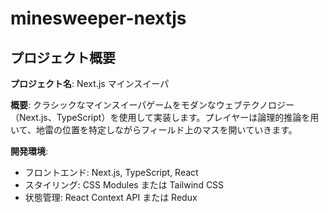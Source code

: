 # minesweeper-nextjs

## プロジェクト概要

**プロジェクト名**: Next.js マインスイーパ

**概要**: クラシックなマインスイーパゲームをモダンなウェブテクノロジー（Next.js、TypeScript）を使用して実装します。プレイヤーは論理的推論を用いて、地雷の位置を特定しながらフィールド上のマスを開いていきます。

**開発環境**:

- フロントエンド: Next.js, TypeScript, React
- スタイリング: CSS Modules または Tailwind CSS
- 状態管理: React Context API または Redux

